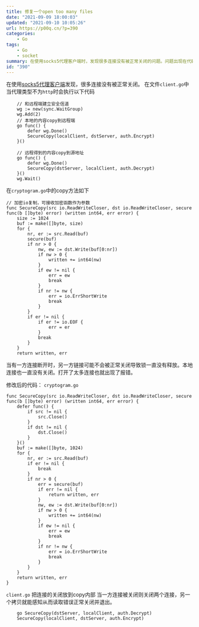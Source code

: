 ```yaml
---
title: 修复一个open too many files
date: "2021-09-09 18:00:03"
updated: "2021-09-10 10:05:26"
url: https://p00q.cn/?p=390
categories:
    - Go
tags:
    - Go
    - socket
summary: 在使用socks5代理客户端时，发现很多连接没有被正常关闭的问题。问题出现在代码中的两个地方。首先，在client.go文件中，当代理类型不为http时，会执行安全信道建立的代码。其次，在cryptogram.go文件中的copy方法中，会进行加密io复制。当一方连接断开时，另一方连接可能不会被正常关闭，导致锁一直没有释放。本地连接也一直没有关闭，从而打开了太多连接并出现报错。为了解决这个问题，对代码进行了修改。首先，在cryptogram.go文件的copy方法中，增加了对连接的关闭操作。其次，在client.go文件中，将连接的关闭放在copy方法内部，当一方连接被关闭时，关闭两个连接，另一个拷贝就能感知到并读取错误并正常关闭并退出。这样就解决了连接没有正常关闭的问题。
id: "390"
---
```


在使用[socks5代理客户端](github.com/shikanon/socks5proxy)发现，很多连接没有被正常关闭。
在文件`client.go`中当代理类型不为`http`时会执行以下代码


```
	// 和远程端建立安全信道
	wg := new(sync.WaitGroup)
	wg.Add(2)
	// 本地的内容copy到远程端
	go func() {
		defer wg.Done()
		SecureCopy(localClient, dstServer, auth.Encrypt)
	}()

	// 远程得到的内容copy到源地址
	go func() {
		defer wg.Done()
		SecureCopy(dstServer, localClient, auth.Decrypt)
	}()
	wg.Wait()
```
在`cryptogram.go`中的copy方法如下
```
// 加密io复制，可接收加密函数作为参数
func SecureCopy(src io.ReadWriteCloser, dst io.ReadWriteCloser, secure func(b []byte) error) (written int64, err error) {
	size := 1024
	buf := make([]byte, size)
	for {
		nr, er := src.Read(buf)
		secure(buf)
		if nr > 0 {
			nw, ew := dst.Write(buf[0:nr])
			if nw > 0 {
				written += int64(nw)
			}
			if ew != nil {
				err = ew
				break
			}
			if nr != nw {
				err = io.ErrShortWrite
				break
			}
		}
		if er != nil {
			if er != io.EOF {
				err = er
			}
			break
		}
	}
	return written, err

```
当有一方连接断开时，另一方链接可能不会被正常关闭导致锁一直没有释放。本地连接也一直没有关闭。打开了太多连接也就出现了报错。

修改后的代码：
`cryptogram.go`
```
func SecureCopy(src io.ReadWriteCloser, dst io.ReadWriteCloser, secure func(b []byte) error) (written int64, err error) {
	defer func() {
		if src != nil {
			src.Close()
		}
		if dst != nil {
			dst.Close()
		}
	}()
	buf := make([]byte, 1024)
	for {
		nr, er := src.Read(buf)
		if er != nil {
			break
		}
		if nr > 0 {
			err = secure(buf)
			if err != nil {
				return written, err
			}
			nw, ew := dst.Write(buf[0:nr])
			if nw > 0 {
				written += int64(nw)
			}
			if ew != nil {
				err = ew
				break
			}
			if nr != nw {
				err = io.ErrShortWrite
				break
			}
		}
	}
	return written, err
}
```

`client.go` 把连接的关闭放到copy内部 当一方连接被关闭则关闭两个连接，另一个拷贝就能感知从而读取错误正常关闭并退出。

```
	go SecureCopy(dstServer, localClient, auth.Decrypt)
	SecureCopy(localClient, dstServer, auth.Encrypt)
```
